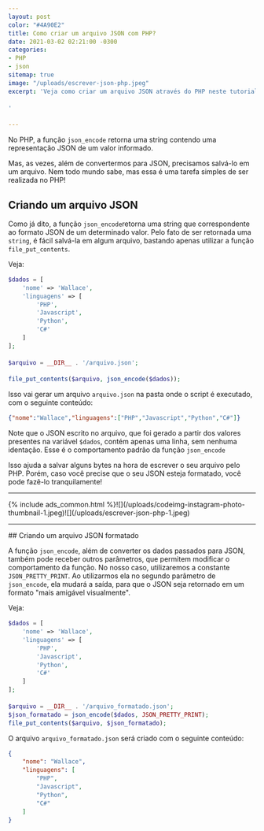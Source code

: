 ```yaml
---
layout: post
color: "#4A90E2"
title: Como criar um arquivo JSON com PHP?
date: 2021-03-02 02:21:00 -0300
categories:
- PHP
- json
sitemap: true
image: "/uploads/escrever-json-php.jpeg"
excerpt: 'Veja como criar um arquivo JSON através do PHP neste tutorial!

'

---
```

No PHP, a função `json_encode` retorna uma string contendo uma representação JSON de um valor informado.

Mas, as vezes, além de convertermos para JSON,  precisamos salvá-lo em um arquivo. Nem todo mundo sabe, mas essa é uma tarefa simples de ser realizada no PHP!

## Criando um arquivo JSON

Como já dito, a função `json_encode`retorna uma string que  correspondente ao formato JSON de um determinado valor. Pelo fato de ser retornada uma `string`, é fácil salvá-la em algum arquivo, bastando apenas utilizar a função `file_put_contents`.

Veja:

```php
$dados = [
	'nome' => 'Wallace',
    'linguagens' => [
    	'PHP',
        'Javascript',
        'Python',
        'C#'
    ]
];

$arquivo = __DIR__ . '/arquivo.json';

file_put_contents($arquivo, json_encode($dados));
```

Isso vai gerar um arquivo `arquivo.json` na pasta onde o script é executado, com o seguinte conteúdo:

```json
{"nome":"Wallace","linguagens":["PHP","Javascript","Python","C#"]}
```

Note que o JSON escrito no arquivo, que foi gerado a partir dos valores presentes na variável `$dados`, contém apenas uma linha, sem nenhuma identação. Esse é o comportamento padrão da função `json_encode`

Isso ajuda a salvar alguns bytes na hora de escrever o seu arquivo pelo PHP. Porém, caso você precise que o seu JSON esteja formatado, você pode fazê-lo tranquilamente!


<hr/>
{% include ads_common.html %}![](/uploads/codeimg-instagram-photo-thumbnail-1.jpeg)![](/uploads/escrever-json-php-1.jpeg)
<hr/>
## Criando um arquivo JSON formatado

A função `json_encode`, além de converter os dados passados para JSON, também pode receber outros parâmetros, que permitem modificar o comportamento da função. No nosso caso, utilizaremos a constante `JSON_PRETTY_PRINT`. Ao utilizarmos ela no segundo parâmetro de `json_encode`, ela mudará a saída, para que o JSON seja retornado em um formato "mais amigável visualmente".

Veja:

```php
$dados = [
	'nome' => 'Wallace',
    'linguagens' => [
    	'PHP',
        'Javascript',
        'Python',
        'C#'
    ]
];

$arquivo = __DIR__ . '/arquivo_formatado.json';
$json_formatado = json_encode($dados, JSON_PRETTY_PRINT);
file_put_contents($arquivo, $json_formatado);
```

O arquivo `arquivo_formatado.json` será criado com o seguinte conteúdo:

```json
{
    "nome": "Wallace",
    "linguagens": [
        "PHP",
        "Javascript",
        "Python",
        "C#"
    ]
}
```